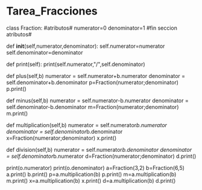 # Tarea_Fracciones
class Fraction:
#atributos#
numerator=0
denominator=1
#fin seccion atributos#

def __init__(self,numerator,denominator):
    self.numerator=numerator
    self.denominator=denominator

def print(self):
    print(self.numerator,"/",self.denominator)

def plus(self,b)
    numerator = self.numerator+b.numerator
    denominator = self.denominator+b.denominator
    p=Fraction(numerator;denominator)
    p.print()
    
def minus(self,b)
    numerator = self.numerator-b.numerator
    denominator = self.denominator-b.denominator
    m=Fraction(numerator;denominator)
    m.print()
    
def multiplication(self,b)
    numerator = self.numerator*b.numerator
    denominator = self.denominator*b.denominator
    x=Fraction(numerator;denominator)
    x.print()
    
    
def division(self,b)
    numerator = self.numerator*b.denominator
    denominator = self.denominator*b.numerator
    d=Fraction(numerator;denominator)
    d.print()

print(o.numerator)
print(o.denominator)
a=Fraction(3,2)
b=Fraction(6,5)
a.print()
b.print()
p=a.multiplication(b)
p.print()
m=a.multiplication(b)
m.print()
x=a.multiplication(b)
x.print()
d=a.multiplication(b)
d.print()
